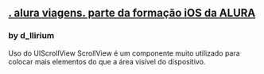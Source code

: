 
## [. alura viagens. parte da formação iOS da ALURA ](https://cursos.alura.com.br/formacao-ios)

### by d_llirium

Uso do UIScrollView
ScrollView é um componente muito utilizado para colocar mais elementos do que a área visível do dispositivo.
